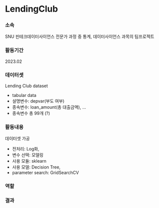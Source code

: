 # LendingClub
### 소속
SNU 핀테크데이터사이언스 전문가 과정 중 통계, 데이터사이언스 과목의 팀프로젝트

### 활동기간
2023.02

### 데이터셋
Lending Club dataset
- tabular data
- 설명변수: depvar(부도 여부)
- 종속변수: loan_amount(총 대출금액), ...
- 종속변수 총 99개 (?)

### 활동내용
데이터셋 가공
- 전처리: Log화,
- 변수 선택:
모델링 
- 사용 모듈: sklearn
- 사용 모델: Decision Tree,
- parameter search: GridSearchCV

### 역할

### 결과

